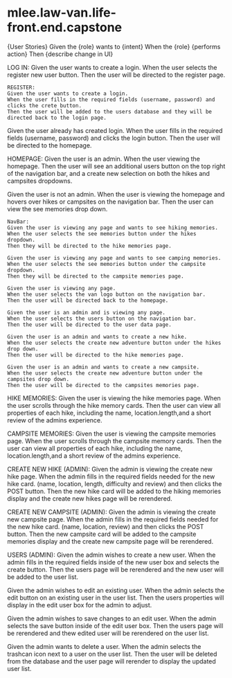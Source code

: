 # mlee.law-van.life-front.end.capstone

{User Stories}
Given the {role} wants to {intent}
When the {role} {performs action}
Then {describe change in UI}

LOG IN:
Given the user wants to create a login.
When the user selects the register new user button.
Then the user will be directed to the register page.

    REGISTER:
    Given the user wants to create a login.
    When the user fills in the required fields (username, password) and clicks the crete button.
    Then the user will be added to the users database and they will be directed back to the login page.

Given the user already has created login.
When the user fills in the required fields (username, password) and clicks the login button.
Then the user will be directed to the homepage.

HOMEPAGE:
Given the user is an admin.
When the user viewing the homepage.
Then the user will see an additional users button on the top right of the navigation bar, and a create new selection on both the hikes and campsites dropdowns.

Given the user is not an admin.
When the user is viewing the homepage and hovers over hikes or campsites on the navigation bar.
Then the user can view the see memories drop down.

    NavBar:
    Given the user is viewing any page and wants to see hiking memories.
    When the user selects the see memories button under the hikes dropdown.
    Then they will be directed to the hike memories page.

    Given the user is viewing any page and wants to see camping memories.
    When the user selects the see memories button under the campsite dropdown.
    Then they will be directed to the campsite memories page.

    Given the user is viewing any page.
    When the user selects the van logo button on the navigation bar.
    Then the user will be directed back to the homepage.

    Given the user is an admin and is viewing any page.
    When the user selects the users button on the navigation bar.
    Then the user will be directed to the user data page.

    Given the user is an admin and wants to create a new hike.
    When the user selects the create new adventure button under the hikes drop down.
    Then the user will be directed to the hike memories page.

    Given the user is an admin and wants to create a new campsite.
    When the user selects the create new adventure button under the campsites drop down.
    Then the user will be directed to the campsites memories page.

HIKE MEMORIES:
Given the user is viewing the hike memories page.
When the user scrolls through the hike memory cards.
Then the user can view all properties of each hike, including the name, location.length,and a short review of the admins experience.

CAMPSITE MEMORIES:
Given the user is viewing the campsite memories page.
When the user scrolls through the campsite memory cards.
Then the user can view all properties of each hike, including the name, location.length,and a short review of the admins experience.

CREATE NEW HIKE (ADMIN):
Given the admin is viewing the create new hike page.
When the admin fills in the required fields needed for the new hike card. (name, location, length, difficulty and review) and then clicks the POST button.
Then the new hike card will be added to the hiking memories display and the create new hikes page will be rerendered.

CREATE NEW CAMPSITE (ADMIN):
Given the admin is viewing the create new campsite page.
When the admin fills in the required fields needed for the new hike card. (name, location, review) and then clicks the POST button.
Then the new campsite card will be added to the campsite memories display and the create new campsite page will be rerendered.

USERS (ADMIN):
Given the admin wishes to create a new user.
When the admin fills in the required fields inside of the new user box and selects the create button.
Then the users page will be rerendered and the new user will be added to the user list.

Given the admin wishes to edit an existing user.
When the admin selects the edit button on an existing user in the user list.
Then the users properties will display in the edit user box for the admin to adjust.

Given the admin wishes to save changes to an edit user.
When the admin selects the save button inside of the edit user box.
Then the users page will be rerendered and thew edited user will be rerendered on the user list.

Given the admin wants to delete a user.
When the admin selects the trashcan icon next to a user on the user list.
Then the user will be deleted from the database and the user page will rerender to display the updated user list.
